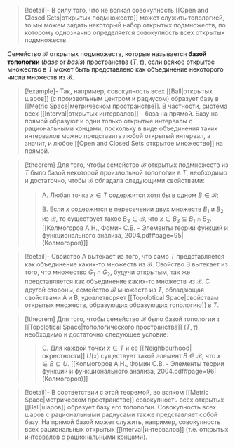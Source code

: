 >[!detail]-
В силу того, что не всякая совокупность [[Open and Closed Sets|открытых подмножеств]] может служить топологией, то мы можем задать некоторый набор открытых подмножеств, по которому однозначно определяется совокупность всех открытых подмножеств.

Семейство $\mathcal{B}$ открытых подмножеств, которые называется **базой топологии** (*base* or *basis*) пространства $(T,τ)$, если всякое открытое множество в $T$ может быть представлено как объединение некоторого числа множеств из $\mathcal{B}$.

>[!example]- 
Так, например, совокупность всех [[Ball|открытых шаров]] (с произволь­ным центром и радиусом) образует базу в [[Metric Space|метрическом простран­стве]]. В частности, система всех [[Interval|открытых интервалов]] – база на прямой. Базу на прямой образуют и одни только открытые интервалы с рациональными кон­цами, поскольку в виде объединения таких интервалов можно представить любой открытый интервал, а значит, и любое [[Open and Closed Sets|открытое множество]] на прямой.

>[!theorem] 
> Для того, чтобы семейство $\mathcal{B}$ открытых подмножеств из $T$ было базой некоторой произвольной топологии в $T$, необходимо и достаточно, чтобы $\mathcal{B}$ обладала следующими свойствами:
> >A. Любая точка $x∈T$ содержится хотя бы в одном $B∈\mathcal{B}$;
> >
> >B. Если $x$ содержится в пересечении двух множеств $B_1$ и $B_2$ из $\mathcal{B}$, то существует такое $B_3∈\mathcal{B}$, что $x∈B_3 ⊆ B_1 ∩ B_2$. 
> >[[Колмогоров А.Н., Фомин С.В. - Элементы теории функций и функционального анализа, 2004.pdf#page=95|(Колмогоров)]]

>[!detail]-
Свойство A вытекает из того, что само $T$ представляется как объединение каких-то множеств из $\mathcal B$. Свойство B вытекает из того, что множество $G_1 ∩ G_2$, будучи открытым, так же представляется как объединение каких-то множеств из $\mathcal B$. C другой стороны, семейство $\mathcal B$ множеств из $T$, обладающая свойствами A и B, удовлетворяет [[Topolotical Space|свойствам открытых множеств, образующих образующих топологию]] в $T$.  

>[!theorem] 
> Для того, чтобы семейство $\mathcal B$ было базой топологии $τ$ [[Topolotical Space|топологического пространства]] $(T, τ)$, необходимо и достаточно следующее условие:
>> C. Для каждой точки $x∈T$ и ее [[Neighbourhood|окрестности]] $U(x)$ существует такой элемент $B∈\mathcal B$, что $x∈B⊆U$. [[Колмогоров А.Н., Фомин С.В. - Элементы теории функций и функционального анализа, 2004.pdf#page=96|(Колмогоров)]]

>[!detail]-
В соответствии с этой теоремой,  во вся­ком [[Metric Space|метрическом пространстве]] совокупность всех открытых [[Ball|шаров]] образует базу его топологии. Совокупность всех шаров с рациональ­ными радиусами также представляет собой базу. На прямой базой может служить, например, совокупность всех рациональных открытых [[Interval|интервалов]] (т.е. открытых интервалов с рациональными концами).
